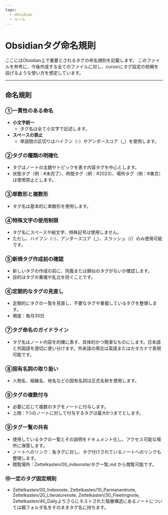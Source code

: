 ```yaml
---
tags:
  - obsidian
  - ルール
---
```


# Obsidianタグ命名規則

ここにはObsidian上で重要とされるタグの命名規則を記載します。
このファイルを参考に、今後作成する全てのファイルに対し、cursorにタグ設定の依頼を投げるような使い方を想定しています。

---

## 命名規則

### ①一貫性のある命名
- **小文字統一**
  - タグ名は全て小文字で記述します。
- **スペースの禁止**
  - 単語間の区切りはハイフン（-）やアンダースコア（_）を使用します。

### ②タグの種類の明確化
- タグはノートの主題やトピックを表す内容タグを中心とします。
- 状態タグ（例：#未完了）、時間タグ（例：#2023）、場所タグ（例：#東京）は使用禁止とします。

### ③単数形と複数形
- タグ名は基本的に単数形を使用します。

### ④特殊文字の使用制限
- タグ名にスペースや絵文字、特殊記号は使用しません。
- ただし、ハイフン（-）、アンダースコア（_）、スラッシュ（/）のみ使用可能です。

### ⑤新規タグ作成前の確認
- 新しいタグの作成の前に、同義または類似のタグがないか確認します。
- 目的はタグの重複や乱立を防ぐことです。

### ⑥定期的なタグの見直し
- 定期的にタグの一覧を見直し、不要なタグや重複しているタグを整理します。
- 頻度：毎月30日

### ⑦タグ命名のガイドライン
- タグ名はノート内容を的確に表す、具体的かつ簡潔なものにします。日本語と外国語を適切に使い分けます。外来語の場合は英語またはカタカナで表現可能です。

### ⑧固有名詞の取り扱い
- 人物名、組織名、地名などの固有名詞は正式名称を使用します。

### ⑨タグの複数付与
- 必要に応じて複数のタグをノートに付与します。
- 上限：1つのノートに対して付与するタグは最大6つまでとします。

### ⑨タグ一覧の共有
- 使用しているタグの一覧とその説明をドキュメント化し、アクセス可能な場所に保管します。
- ノートへのリンク：各タグに対し、タグ付けされているノートへのリンクも整理します。
- 閲覧場所：Zettelkasten/00_indexnote/タグ一覧.md から閲覧可能です。

### ⑩一定のタグ固定規則
- Zettelkasten/00_Indexnote, Zettelkasten/10_Parmanentnote, Zettelkasten/20_Literaturenote, Zettelkasten/30_Fleetingnote, Zettelkasten/40_Dailyよりさらにネストされた階層構造にあるノートについては親フォルダ名をそのままタグ名に持ちます。
